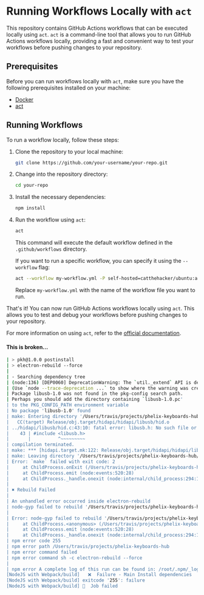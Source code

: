 # Running Workflows Locally with `act`

This repository contains GitHub Actions workflows that can be executed locally using `act`. `act` is a command-line tool that allows you to run GitHub Actions workflows locally, providing a fast and convenient way to test your workflows before pushing changes to your repository.

## Prerequisites

Before you can run workflows locally with `act`, make sure you have the following prerequisites installed on your machine:

- [Docker](https://www.docker.com/get-started)
- [act](https://github.com/nektos/act#installation)

## Running Workflows

To run a workflow locally, follow these steps:

1. Clone the repository to your local machine:

    ```bash
    git clone https://github.com/your-username/your-repo.git
    ```

2. Change into the repository directory:

    ```bash
    cd your-repo
    ```

3. Install the necessary dependencies:

    ```bash
    npm install
    ```

4. Run the workflow using `act`:

    ```bash
    act
    ```

    This command will execute the default workflow defined in the `.github/workflows` directory.

    If you want to run a specific workflow, you can specify it using the `--workflow` flag:

    ```bash
    act --workflow my-workflow.yml -P self-hosted=catthehacker/ubuntu:act-latest
    ```

    Replace `my-workflow.yml` with the name of the workflow file you want to run.

That's it! You can now run GitHub Actions workflows locally using `act`. This allows you to test and debug your workflows before pushing changes to your repository.

For more information on using `act`, refer to the [official documentation](https://github.com/nektos/act).


#### This is broken...

```sh
| > pkh@1.0.0 postinstall
| > electron-rebuild --force
| 
| - Searching dependency tree
| (node:136) [DEP0060] DeprecationWarning: The `util._extend` API is deprecated. Please use Object.assign() instead.
| (Use `node --trace-deprecation ...` to show where the warning was created)
| Package libusb-1.0 was not found in the pkg-config search path.
| Perhaps you should add the directory containing `libusb-1.0.pc'
| to the PKG_CONFIG_PATH environment variable
| No package 'libusb-1.0' found
| make: Entering directory '/Users/travis/projects/phelix-keyboards-hub/node_modules/node-hid/build'
|   CC(target) Release/obj.target/hidapi/hidapi/libusb/hid.o
| ../hidapi/libusb/hid.c:43:10: fatal error: libusb.h: No such file or directory
|    43 | #include <libusb.h>
|       |          ^~~~~~~~~~
| compilation terminated.
| make: *** [hidapi.target.mk:122: Release/obj.target/hidapi/hidapi/libusb/hid.o] Error 1
| make: Leaving directory '/Users/travis/projects/phelix-keyboards-hub/node_modules/node-hid/build'
| Error: `make` failed with exit code: 2
|     at ChildProcess.onExit (/Users/travis/projects/phelix-keyboards-hub/node_modules/node-gyp/lib/build.js:203:23)
|     at ChildProcess.emit (node:events:520:28)
|     at ChildProcess._handle.onexit (node:internal/child_process:294:12)
| 
| ✖ Rebuild Failed
| 
| An unhandled error occurred inside electron-rebuild
| node-gyp failed to rebuild '/Users/travis/projects/phelix-keyboards-hub/node_modules/node-hid'
| 
| Error: node-gyp failed to rebuild '/Users/travis/projects/phelix-keyboards-hub/node_modules/node-hid'
|     at ChildProcess.<anonymous> (/Users/travis/projects/phelix-keyboards-hub/node_modules/@electron/rebuild/lib/module-type/node-gyp/node-gyp.js:118:24)
|     at ChildProcess.emit (node:events:520:28)
|     at ChildProcess._handle.onexit (node:internal/child_process:294:12)
| npm error code 255
| npm error path /Users/travis/projects/phelix-keyboards-hub
| npm error command failed
| npm error command sh -c electron-rebuild --force
| 
| npm error A complete log of this run can be found in: /root/.npm/_logs/2024-06-08T18_46_00_338Z-debug-0.log
[NodeJS with Webpack/build]   ❌  Failure - Main Install dependencies
[NodeJS with Webpack/build] exitcode '255': failure
[NodeJS with Webpack/build] 🏁  Job failed
````